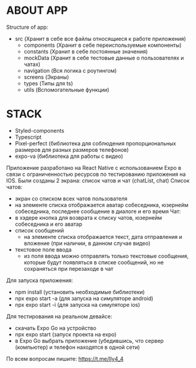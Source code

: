 # ABOUT APP
Structure of app:
- src (Хранит в себе все файлы относящиеся к работе приложения)
    - components (Хранит в себе переиспользуемые компоненты)
    - constants (Хранит в себе постоянные значения)
    - mockData (Хранит в себе тестовые данные о пользователях и чатах)
    - navigation (Вся логика с роутингом)
    - screens (Экраны)
    - types (Типы для ts)
    - utils (Вспомогательные функции)

# STACK

- Styled-components
- Typescript 
- Pixel-perfect (библиотека для соблюдения пропорциональных размеров для разных размеров телефонов)
- expo-va (библиотека для работы с видео)

Приложение разработано на React Native с использованием Expo в связи с ограниченностью ресурсов по тестированию приложения на IOS.
Были созданы 2 экрана: список чатов и чат (chatList, chat)
Список чатов:
- экран со списком всех чатов пользователя
- на элементе списка отображается аватар собеседника, юзернейм собеседника, последнее сообщение в диалоге и его время
Чат:
- в хэдере кнопка для возврата к списку чатов, юзернейм собеседника и его аватар
- список сообщений
    - на элементе списка отображается текст, дата отправления и вложение (при наличии, в данном случае видео)
- текстовое поле ввода 
    - из поля ввода можно отправлять только текстовые сообщения, которые будут появляться в списке сообщений, но не сохраняться при перезаходе в чат

Для запуска приложения:
- npm install (установить необходимые библиотеки)
- npx expo start -a (для запуска на симуляторе android) 
- npx expo start -i (для запуска на симуляторе ios) 

Для тестирования на реальном девайсе:
- скачать Expo Go на устройство
- npx expo start (запуск проекта на expo)
- в Expo Go выбрать приложение (убедившись, что сервер (компьютер) и телефон находятся в одной сети)

По всем вопросам пишите: https://t.me/Ily4_4
